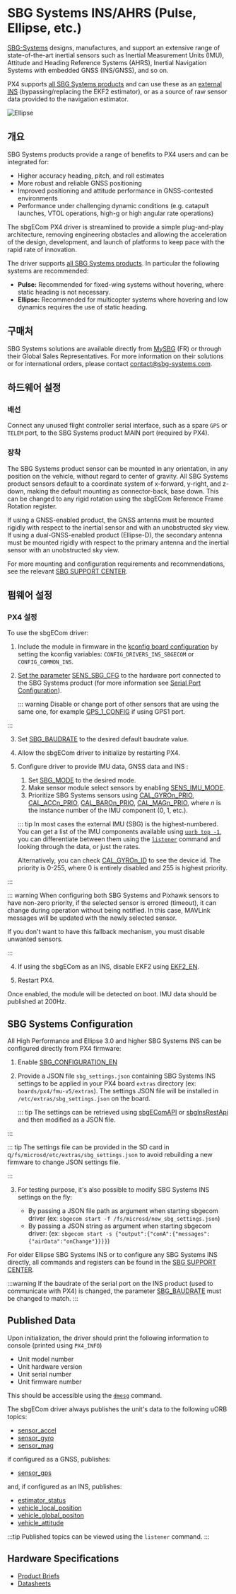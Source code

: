 # SBG Systems INS/AHRS (Pulse, Ellipse, etc.)

[SBG-Systems](https://www.sbg-systems.com/) designs, manufactures, and support an extensive range of state-of-the-art inertial sensors such as Inertial Measurement Units (IMU), Attitude and Heading Reference Systems (AHRS), Inertial Navigation Systems with embedded GNSS (INS/GNSS), and so on.

PX4 supports [all SBG Systems products](https://www.sbg-systems.com/products/) and can use these as an [external INS](../sensor/inertial_navigation_systems.md) (bypassing/replacing the EKF2 estimator), or as a source of raw sensor data provided to the navigation estimator.

![Ellipse](../../assets/hardware/sensors/inertial/ellipse-inertial-navigation-system.png)

## 개요

SBG Systems products provide a range of benefits to PX4 users and can be integrated for:

- Higher accuracy heading, pitch, and roll estimates
- More robust and reliable GNSS positioning
- Improved positioning and attitude performance in GNSS-contested environments
- Performance under challenging dynamic conditions (e.g. catapult launches, VTOL operations, high-g or high angular rate operations)

The sbgECom PX4 driver is streamlined to provide a simple plug-and-play architecture, removing engineering obstacles and allowing the acceleration of the design, development, and launch of platforms to keep pace with the rapid rate of innovation.

The driver supports [all SBG Systems products](https://www.sbg-systems.com/products/).
In particular the following systems are recommended:

- **Pulse:** Recommended for fixed-wing systems without hovering, where static heading is not necessary.
- **Ellipse:** Recommended for multicopter systems where hovering and low dynamics requires the use of static heading.

## 구매처

SBG Systems solutions are available directly from [MySBG](https://my.sbg-systems.com) (FR) or through their Global Sales Representatives. For more information on their solutions or for international orders, please contact contact@sbg-systems.com.

## 하드웨어 설정

### 배선

Connect any unused flight controller serial interface, such as a spare `GPS` or `TELEM` port, to the SBG Systems product MAIN port (required by PX4).

### 장착

The SBG Systems product sensor can be mounted in any orientation, in any position on the vehicle, without regard to center of gravity.
All SBG Systems product sensors default to a coordinate system of x-forward, y-right, and z-down, making the default mounting as connector-back, base down.
This can be changed to any rigid rotation using the sbgECom Reference Frame Rotation register.

If using a GNSS-enabled product, the GNSS antenna must be mounted rigidly with respect to the inertial sensor and with an unobstructed sky view. If using a dual-GNSS-enabled product (Ellipse-D), the secondary antenna must be mounted rigidly with respect to the primary antenna and the inertial sensor with an unobstructed sky view.

For more mounting and configuration requirements and recommendations, see the relevant [SBG SUPPORT CENTER](https://support.sbg-systems.com/sc).

## 펌웨어 설정

### PX4 설정

To use the sbgECom driver:

1. Include the module in firmware in the [kconfig board configuration](../hardware/porting_guide_config.md#px4-board-configuration-kconfig) by setting the kconfig variables: `CONFIG_DRIVERS_INS_SBGECOM` or `CONFIG_COMMON_INS`.

2. [Set the parameter](../advanced_config/parameters.md) [SENS_SBG_CFG](../advanced_config/parameter_reference.md#SENS_SBG_CFG) to the hardware port connected to the SBG Systems product (for more information see [Serial Port Configuration](../peripherals/serial_configuration.md)).

   ::: warning
   Disable or change port of other sensors that are using the same one, for example [GPS_1_CONFIG](../advanced_config/parameter_reference.md#GPS_1_CONFIG) if using GPS1 port.

:::

3. Set [SBG_BAUDRATE](../advanced_config/parameter_reference.md#SBG_BAUDRATE) to the desired default baudrate value.

4. Allow the sbgECom driver to initialize by restarting PX4.

5. Configure driver to provide IMU data, GNSS data and INS :

   1. Set [SBG_MODE](../advanced_config/parameter_reference.md#SBG_MODE) to the desired mode.
   2. Make sensor module select sensors by enabling [SENS_IMU_MODE](../advanced_config/parameter_reference.md#SENS_IMU_MODE).
   3. Prioritize SBG Systems sensors using [CAL_GYROn_PRIO](../advanced_config/parameter_reference.md#CAL_GYRO0_PRIO), [CAL_ACCn_PRIO](../advanced_config/parameter_reference.md#CAL_ACC0_PRIO), [CAL_BAROn_PRIO](../advanced_config/parameter_reference.md#CAL_BARO0_PRIO), [CAL_MAGn_PRIO](../advanced_config/parameter_reference.md#CAL_MAG0_PRIO), where _n_ is the instance number of the IMU component (0, 1, etc.).

   ::: tip
   In most cases the external IMU (SBG) is the highest-numbered.
   You can get a list of the IMU components available using [`uorb top -1`](../middleware/uorb.md#uorb-top-command), you can differentiate between them using the [`listener`](../modules/modules_command.md#listener) command and looking through the data, or just the rates.

   Alternatively, you can check [CAL_GYROn_ID](../advanced_config/parameter_reference.md#CAL_GYRO0_ID) to see the device id.
   The priority is 0-255, where 0 is entirely disabled and 255 is highest priority.

:::

   ::: warning
   When configuring both SBG Systems and Pixhawk sensors to have non-zero priority, if the selected sensor is errored (timeout), it can change during operation without being notified.
   In this case, MAVLink messages will be updated with the newly selected sensor.

   If you don't want to have this fallback mechanism, you must disable unwanted sensors.

:::

   4. If using the sbgECom as an INS, disable EKF2 using [EKF2_EN](../advanced_config/parameter_reference.md#EKF2_EN).

6. Restart PX4.

Once enabled, the module will be detected on boot.
IMU data should be published at 200Hz.

## SBG Systems Configuration

All High Performance and Ellipse 3.0 and higher SBG Systems INS can be configured directly from PX4 firmware:

1. Enable [SBG_CONFIGURATION_EN](../advanced_config/parameter_reference.md#SBG_CONFIGURATION_EN)

2. Provide a JSON file `sbg_settings.json` containing SBG Systems INS settings to be applied in your PX4 board `extras` directory (ex: `boards/px4/fmu-v5/extras`). The settings JSON file will be installed in `/etc/extras/sbg_settings.json` on the board.

   ::: tip
   The settings can be retrieved using [sbgEComAPI](https://github.com/SBG-Systems/sbgECom/tree/main/tools/sbgEComApi) or [sbgInsRestApi](https://developer.sbg-systems.com/sbgInsRestApi/1.3/#tag/Settings) and then modified as a JSON file.

:::

   ::: tip
   The settings file can be provided in the SD card in q`/fs/microsd/etc/extras/sbg_settings.json` to avoid rebuilding a new firmware to change JSON settings file.

:::

3. For testing purpose, it's also possible to modify SBG Systems INS settings on the fly:

   - By passing a JSON file path as argument when starting sbgecom driver (ex: `sbgecom start -f /fs/microsd/new_sbg_settings.json`)
   - By passing a JSON string as argument when starting sbgecom driver: (ex: `sbgecom start -s {"output":{"comA":{"messages":{"airData":"onChange"}}}}`)

For older Ellipse SBG Systems INS or to configure any SBG Systems INS directly, all commands and registers can be found in the [SBG SUPPORT CENTER](https://support.sbg-systems.com/sc).

:::warning
If the baudrate of the serial port on the INS product (used to communicate with PX4) is changed, the parameter [SBG_BAUDRATE](../advanced_config/parameter_reference.md#SBG_BAUDRATE) must be changed to match.
:::

## Published Data

Upon initialization, the driver should print the following information to console (printed using `PX4_INFO`)

- Unit model number
- Unit hardware version
- Unit serial number
- Unit firmware number

This should be accessible using the [`dmesg`](../modules/modules_system.md#dmesg) command.

The sbgECom driver always publishes the unit's data to the following uORB topics:

- [sensor_accel](../msg_docs/SensorAccel.md)
- [sensor_gyro](../msg_docs/SensorGyro.md)
- [sensor_mag](../msg_docs/SensorMag.md)

if configured as a GNSS, publishes:

- [sensor_gps](../msg_docs/SensorGps.md)

and, if configured as an INS, publishes:

- [estimator_status](../msg_docs/EstimatorStatus.md)
- [vehicle_local_position](../msg_docs/VehicleLocalPosition.md)
- [vehicle_global_positon](../msg_docs/VehicleGlobalPosition.md)
- [vehicle_attitude](../msg_docs/VehicleAttitude.md)

:::tip
Published topics can be viewed using the `listener` command.
:::

## Hardware Specifications

- [Product Briefs](https://www.sbg-systems.com/products/)
- [Datasheets](https://www.sbg-systems.com/contact/#products)
